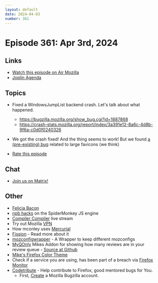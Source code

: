 ```yaml
---
layout: default
date: 2024-04-03
number: 361
---
```


# Episode 361: Apr 3rd, 2024

## Links
* [Watch this episode on Air Mozilla](https://mzl.la/joy-of-coding-2024-04-03)
* [Joplin Agenda](https://mikeconley.ca/joc/agendas/Episode-0361.html)

## Topics
* Fixed a WindowsJumpList backend crash. Let's talk about what happened.
  - https://bugzilla.mozilla.org/show_bug.cgi?id=1887868
  - https://crash-stats.mozilla.org/report/index/3a391e12-8a6c-4d8b-9f6a-c0d0f0240326
* We got the crash fixed! And the thing seems to work! But we found [a (pre-existing) bug](https://bugzilla.mozilla.org/show_bug.cgi?id=1889455) related to large favicons (we think)

* [Rate this episode](https://forms.gle/ne56X4BBFMYaBrKu6)

## Chat
* [Join us on Matrix!](https://matrix.to/#/!enWuAmKDOEEPYejXRk:mozilla.org?via=mozilla.org&via=raim.ist)

## Other
* [Felicia Bacon](https://www.youtube.com/channel/UCMtqVykGztIYmj7OpFf7oeQ/videos)
* [npb hacks](https://www.twitch.tv/BackToTheCode) on the SpiderMonkey JS engine
* [Compiler Compiler](https://www.twitch.tv/codehag) live stream
* Try out Mozilla [VPN](https://vpn.mozilla.org/)
* How mconley uses [Mercurial](https://mikeconley.github.io/documents/How_mconley_uses_Mercurial_for_Mozilla_code)
* [Fission](https://firefox-source-docs.mozilla.org/dom/dom/Fission.html) - Read more about it
* [mozconfigwrapper](https://github.com/ahal/mozconfigwrapper) - A Wrapper to keep different mozconfigs
* [MyQOnly](https://addons.mozilla.org/en-US/firefox/addon/myqonly/) Mikes Addon for showing how many reviews are in your review queue - [Source at Github](https://github.com/mikeconley/myqonly)
* [Mike's Firefox Color Theme](https://addons.mozilla.org/en-US/firefox/addon/electricbluegaloo/)
* Check if a service you are using, has been part of a breach via [Firefox Monitor](https://monitor.firefox.com/breaches)
* [Codetribute](https://codetribute.mozilla.org/) - Help contribute to Firefox, good mentored bugs for You.
  - First, [Create](https://bugzilla.mozilla.org/createaccount.cgi) a Mozilla Bugzilla account.

